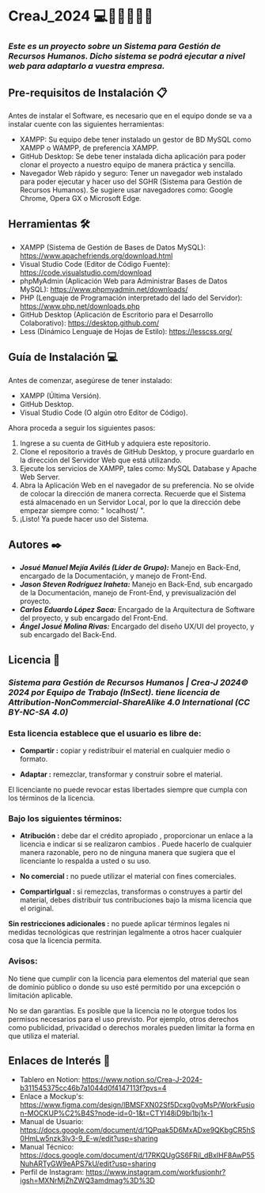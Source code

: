 # CreaJ_2024 💻👨‍💻💙💛🦅
### *Este es un proyecto sobre un Sistema para Gestión de Recursos Humanos. Dicho sistema se podrá ejecutar a nivel web para adaptarlo a vuestra empresa.*

## Pre-requisitos de Instalación 📋

Antes de instalar el Software, es necesario que en el equipo donde se va a instalar cuente con las siguientes herramientas:
* XAMPP: Su equipo debe tener instalado un gestor de BD MySQL como XAMPP o WAMPP, de preferencia XAMPP.
* GitHub Desktop: Se debe tener instalada dicha aplicación para poder clonar el proyecto a nuestro equipo de manera práctica y sencilla.
* Navegador Web rápido y seguro: Tener un navegador web instalado para poder ejecutar y hacer uso del SGHR (Sistema para Gestión de Recursos Humanos). Se sugiere usar navegadores como: Google Chrome, Opera GX o Microsoft Edge.

## Herramientas 🛠️

* XAMPP (Sistema de Gestión de Bases de Datos MySQL): https://www.apachefriends.org/download.html 
* Visual Studio Code (Editor de Código Fuente): https://code.visualstudio.com/download
* phpMyAdmin (Aplicación Web para Administrar Bases de Datos MySQL): https://www.phpmyadmin.net/downloads/
* PHP (Lenguaje de Programación interpretado​ del lado del Servidor): https://www.php.net/downloads.php
* GitHub Desktop (Aplicación de Escritorio para el Desarrollo Colaborativo): https://desktop.github.com/
* Less (Dinámico Lenguaje de Hojas de Estilo): https://lesscss.org/

## Guía de Instalación 💻

Antes de comenzar, asegúrese de tener instalado:
* XAMPP (Última Versión).
* GitHub Desktop.
* Visual Studio Code (O algún otro Editor de Código).

Ahora proceda a seguir los siguientes pasos:
1. Ingrese a su cuenta de GitHub y adquiera este repositorio.
2. Clone el repositorio a través de GitHub Desktop, y procure guardarlo en la dirección del Servidor Web que está utilizando.
3. Ejecute los servicios de XAMPP, tales como: MySQL Database y Apache Web Server.
4. Abra la Aplicación Web en el navegador de su preferencia. No se olvide de colocar la dirección de manera correcta. Recuerde que el Sistema está almacenado en un Servidor Local, por lo que la dirección debe empezar siempre como: " localhost/ ".
5. ¡Listo! Ya puede hacer uso del Sistema.

## Autores ✒️

* ***Josué Manuel Mejía Avilés (Líder de Grupo):*** Manejo en Back-End, encargado de la Documentación, y manejo de Front-End.
* ***Jason Steven Rodríguez Iraheta:*** Manejo en Back-End, sub encargado de la Documentación, manejo de Front-End, y previsualización del proyecto.
* ***Carlos Eduardo López Saca:*** Encargado de la Arquitectura de Software del proyecto, y sub encargado del Front-End. 
* ***Ángel Josué Molina Rivas:*** Encargado del diseño UX/UI del proyecto, y sub encargado del Back-End.

## Licencia 📄
### *Sistema para Gestión de Recursos Humanos | Crea-J 2024© 2024 por Equipo de Trabajo (InSect). tiene licencia de Attribution-NonCommercial-ShareAlike 4.0 International (CC BY-NC-SA 4.0)*

### Esta licencia establece que el usuario es libre de:
- **Compartir :** copiar y redistribuir el material en cualquier medio o formato.

- **Adaptar :** remezclar, transformar y construir sobre el material.

El licenciante no puede revocar estas libertades siempre que cumpla con los términos de la licencia.


### Bajo los siguientes términos:
- **Atribución :** debe dar el crédito apropiado , proporcionar un enlace a la licencia e indicar si se realizaron cambios . Puede hacerlo de cualquier manera razonable, pero no de ninguna manera que sugiera que el licenciante lo respalda a usted o su uso.

- **No comercial :** no puede utilizar el material con fines comerciales.

- **CompartirIgual :** si remezclas, transformas o construyes a partir del material, debes distribuir tus contribuciones bajo la misma licencia que el original.


**Sin restricciones adicionales :** no puede aplicar términos legales ni medidas tecnológicas que restrinjan legalmente a otros hacer cualquier cosa que la licencia permita.

### Avisos:

No tiene que cumplir con la licencia para elementos del material que sean de dominio público o donde su uso esté permitido por una excepción o limitación aplicable.

No se dan garantías. Es posible que la licencia no le otorgue todos los permisos necesarios para el uso previsto. Por ejemplo, otros derechos como publicidad, privacidad o derechos morales pueden limitar la forma en que utiliza el material.

## Enlaces de Interés 👀

* Tablero en Notion: https://www.notion.so/Crea-J-2024-b311545375cc46b7a1044d0f4147113f?pvs=4
* Enlace a Mockup's: https://www.figma.com/design/lBMSFXN02Sf5Dcxg0vgMsP/WorkFusion-MOCKUP%C2%B4S?node-id=0-1&t=CTYI48iD9bi1bj1x-1
* Manual de Usuario: https://docs.google.com/document/d/1QPqak5D6MxADxe9QKbgCR5hS0HmLw5nzk3lv3-9_E-w/edit?usp=sharing
* Manual Técnico:  https://docs.google.com/document/d/17RKQUgGS6FRil_dBxIHF8AwP55NuhARTyGW9eAPS7kU/edit?usp=sharing
* Perfil de Instagram: https://www.instagram.com/workfusionhr?igsh=MXNrMjZhZWQ3amdmag%3D%3D
